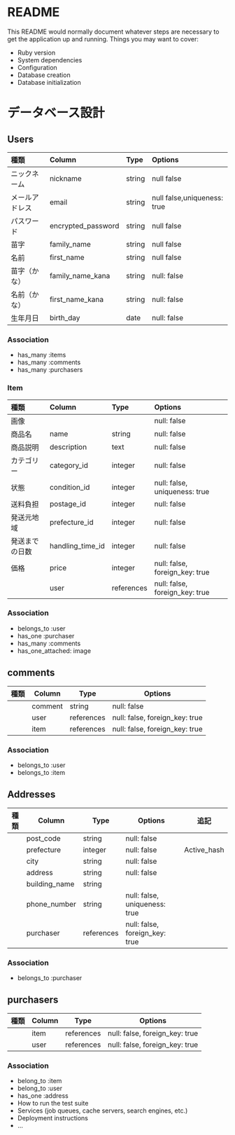# README
This README would normally document whatever steps are necessary to get the
application up and running.
Things you may want to cover:
* Ruby version
* System dependencies
* Configuration
* Database creation
* Database initialization
# データベース設計
## Users
|種類|Column|Type|Options|
|:----|:----|:----|:----|
|ニックネーム|nickname|string|null false|
|メールアドレス|email|string|null false,uniqueness: true|
|パスワード|encrypted_password|string|null false|
|苗字|family_name|string|null false|
|名前|first_name|string|null false|
苗字（かな）| family_name_kana    | string     | null: false      |
|名前（かな）| first_name_kana | string   | null: false    |
|生年月日| birth_day   | date     | null: false     |
### Association
* has_many :items
* has_many :comments
* has_many :purchasers
### Item
|種類|Column|Type|Options|
|:----|:----|:----|:----|
画像|    |  | null: false  | ActiveStorage |
|商品名| name | string  | null: false ||
|商品説明| description  | text | null: false ||
|カテゴリー| category_id   | integer | null: false |Active_hash|
|状態| condition_id  | integer | null: false, uniqueness: true |Active_hash|
|送料負担| postage_id | integer | null: false ||
|発送元地域| prefecture_id | integer | null: false |Active_hash|
|発送までの日数| handling_time_id | integer | null: false |Active_hash|
|価格| price | integer | null: false, foreign_key: true ||
|| user | references | null: false, foreign_key: true ||
### Association
* belongs_to :user
* has_one :purchaser
* has_many :comments
* has_one_attached: image
## comments
|種類        | Column     | Type       | Options      |
|-----------|------------|-------------|--------------|
|| comment   | string      | null: false  |
|| user | references | null: false, foreign_key: true  |
|| item | references | null: false, foreign_key: true  |
### Association
* belongs_to :user
* belongs_to :item
## Addresses
|種類| Column     | Type       | Options      |追記          |
|-----------|------------|-------------|--------------|-------------|
|| post_code   | string      | null: false  ||
|| prefecture | integer  | null: false |Active_hash|
|| city  | string | null: false   ||
|| address    | string     | null: false     ||
|| building_name   | string   |        ||
|| phone_number  | string  | null: false, uniqueness: true ||
|| purchaser | references | null: false, foreign_key: true ||
### Association
* belongs_to :purchaser
## purchasers
|種類        | Column     | Type       | Options      |
|-----------|------------|-------------|--------------|
|| item   | references  | null: false, foreign_key: true  |
|| user  | references | null: false, foreign_key: true  |
### Association
* belong_to :item
* belong_to :user
* has_one :address
* How to run the test suite
* Services (job queues, cache servers, search engines, etc.)
* Deployment instructions
* ...